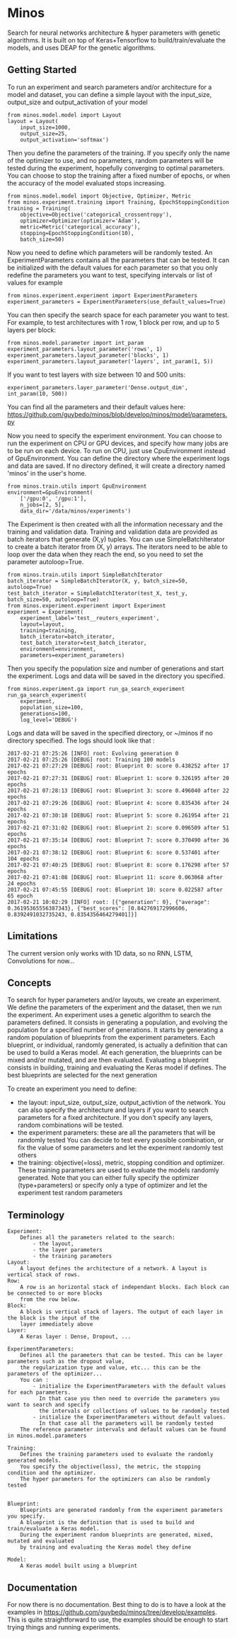# Minos

Search for neural networks architecture & hyper parameters with genetic algorithms.
It is built on top of Keras+Tensorflow to build/train/evaluate the models, and uses DEAP for the genetic algorithms.

## Getting Started
To run an experiment and search parameters and/or architecture for a model and dataset, you can define a simple layout
with the input_size, output_size and output_activation of your model

```
from minos.model.model import Layout
layout = Layout(
    input_size=1000,
    output_size=25,
    output_activation='softmax')
```

Then you define the parameters of the training. If you specify only the name of the optimizer to use, and no parameters, random parameters will be tested during the experiment, hopefully converging  to optimal parameters.
You can choose to stop the training after a fixed number of epochs, or when the accuracy of the model evaluated stops increasing.

```
from minos.model.model import Objective, Optimizer, Metric
from minos.experiment.training import Training, EpochStoppingCondition
training = Training(
    objective=Objective('categorical_crossentropy'),
    optimizer=Optimizer(optimizer='Adam'),
    metric=Metric('categorical_accuracy'),
    stopping=EpochStoppingCondition(10),
    batch_size=50)
```

Now you need to define which parameters will be randomly tested. 
An ExperimentParameters contains all the parameters that can be tested. It can be initialized with the default values for each parameter so that you only redefine the parameters you want to test, specifying intervals or list of values for example

```
from minos.experiment.experiment import ExperimentParameters
experiment_parameters = ExperimentParameters(use_default_values=True)
```

You can then specify the search space for each parameter you want to test.
For example, to test architectures with 1 row, 1 block per row, and up to 5 layers per block: 

```
from minos.model.parameter import int_param
experiment_parameters.layout_parameter('rows', 1)
experiment_parameters.layout_parameter('blocks', 1)
experiment_parameters.layout_parameter('layers', int_param(1, 5))
```

If you want to test layers with size between 10 and 500 units:
```
experiment_parameters.layer_parameter('Dense.output_dim', int_param(10, 500))
```

You can find all the parameters and their default values here: https://github.com/guybedo/minos/blob/develop/minos/model/parameters.py

Now you need to specify the experiment environment. 
You can choose to run the experiment on CPU or GPU devices, and specify how many jobs are to be run on each device. To run on CPU, just use CpuEnvironment instead of GpuEnvironment.
You can define the directory where the experiment logs and data are saved. If no directory defined, it will create a directory named 'minos' in the user's home.

```
from minos.train.utils import GpuEnvironment
environment=GpuEnvironment(
    ['/gpu:0', '/gpu:1'], 
    n_jobs=[2, 5],
    data_dir='/data/minos/experiments')
```

The Experiment is then created with all the information necessary and the training and validation data.
Training and validation data are provided as batch iterators that generate (X,y) tuples.
You can use SimpleBatchIterator to create a batch iterator from (X, y) arrays. The iterators need to be able to loop over the data when they reach the end, so you need to set the parameter autoloop=True.

```
from minos.train.utils import SimpleBatchIterator
batch_iterator = SimpleBatchIterator(X, y, batch_size=50, autoloop=True)
test_batch_iterator = SimpleBatchIterator(test_X, test_y, batch_size=50, autoloop=True)
from minos.experiment.experiment import Experiment
experiment = Experiment(
    experiment_label='test__reuters_experiment',
    layout=layout,
    training=training,
    batch_iterator=batch_iterator,
    test_batch_iterator=test_batch_iterator,
    environment=environment,
    parameters=experiment_parameters)
```

Then you specify the population size and number of generations and start the experiment.
Logs and data will be saved in the directory you specified.

```
from minos.experiment.ga import run_ga_search_experiment
run_ga_search_experiment(
    experiment, 
    population_size=100, 
    generations=100,
    log_level='DEBUG')
```

Logs and data will be saved in the specified directory, or ~/minos if no directory specified.
The logs should look like that : 

```
2017-02-21 07:25:26 [INFO] root: Evolving generation 0
2017-02-21 07:25:26 [DEBUG] root: Training 100 models
2017-02-21 07:27:29 [DEBUG] root: Blueprint 0: score 0.438252 after 17 epochs
2017-02-21 07:27:31 [DEBUG] root: Blueprint 1: score 0.326195 after 20 epochs
2017-02-21 07:28:13 [DEBUG] root: Blueprint 3: score 0.496040 after 22 epochs
2017-02-21 07:29:26 [DEBUG] root: Blueprint 4: score 0.835436 after 24 epochs
2017-02-21 07:30:18 [DEBUG] root: Blueprint 5: score 0.261954 after 21 epochs
2017-02-21 07:31:02 [DEBUG] root: Blueprint 2: score 0.096509 after 51 epochs
2017-02-21 07:35:14 [DEBUG] root: Blueprint 7: score 0.370490 after 36 epochs
2017-02-21 07:38:12 [DEBUG] root: Blueprint 6: score 0.537401 after 104 epochs
2017-02-21 07:40:25 [DEBUG] root: Blueprint 8: score 0.176298 after 57 epochs
2017-02-21 07:41:08 [DEBUG] root: Blueprint 11: score 0.063068 after 24 epochs
2017-02-21 07:45:55 [DEBUG] root: Blueprint 10: score 0.022587 after 65 epoch
2017-02-21 10:02:29 [INFO] root: [{"generation": 0}, {"average": 0.36195365556387343}, {"best_scores": [0.842769172996606, 0.8392491032735243, 0.8354356464279401]}]
```

## Limitations
The current version only works with 1D data, so no RNN, LSTM, Convolutions for now...


## Concepts
To search for hyper parameters and/or layouts, we create an experiment.
We define the parameters of the experiment and the dataset, then we run the experiment.
An experiment uses a genetic algorithm to search the parameters defined.
It consists in generating a population, and evolving the population for a specified number
of generations.
It starts by generating a random population of blueprints from the experiment parameters.
Each blueprint, or individual, randomly generated, is actually a definition that can be used
to build a Keras model.
At each generation, the blueprints can be mixed and/or mutated, and are then evaluated.
Evaluating a blueprint consists in building, training and evaluating the Keras model if defines.
The best blueprints are selected for the next generation

To create an experiment you need to define:
- the layout:
    input_size, output_size, output_activtion of the network.
      You can also specify the architecture and layers if you want to search parameters
      for a fixed architecture.
      If you don't specify any layers, random combinations will be tested.
- the experiment parameters:
    these are all the parameters that will be randomly tested
      You can decide to test every possible combination, or fix the value of some parameters and
      let the experiment randomly test others
- the training:
    objective(=loss), metric, stopping condition and optimizer.
    These training parameters are used to evaluate the models randomly generated.
      Note that you can either fully specify the optimizer (type+parameters) or specify only
      a type of optimizer and let the experiment test random parameters

## Terminology

    Experiment:
        Defines all the parameters related to the search:
            - the layout,
            - the layer parameters
            - the training parameters
    Layout:
        A layout defines the architecture of a network. A layout is vertical stack of rows.
    Row:
        A row is an horizontal stack of independant blocks. Each block can be connected to or more blocks
        from the row below.
    Block:
        A block is vertical stack of layers. The output of each layer in the block is the input of the
        layer immediately above
    Layer:
        A Keras layer : Dense, Dropout, ...

    ExperimentParameters:
        Defines all the parameters that can be tested. This can be layer parameters such as the dropout value,
        the regularization type and value, etc... this can be the parameters of the optimizer...
        You can :
            - initialize the ExperimentParameters with the default values for each parameters.
              In that case you then need to override the parameters you want to search and specify
              the intervals or collections of values to be randomly tested
            - initialize the ExperimentParameters without default values.
              In that case all the parameters will be randomly tested
        The reference parameter intervals and default values can be found in minos.model.parameters

    Training:
        Defines the training parameters used to evaluate the randomly generated models.
        You specify the objective(loss), the metric, the stopping condition and the optimizer.
        The hyper parameters for the optimizers can also be randomly tested


    Blueprint:
        Blueprints are generated randomly from the experiment parameters you specify.
        A blueprint is the definition that is used to build and train/evaluate a Keras model.
        During the experiment random blueprints are generated, mixed, mutated and evaluated
        by training and evaluating the Keras model they define

    Model:
        A Keras model built using a blueprint

## Documentation
For now there is no documentation. Best thing to do is to have a look at the examples in https://github.com/guybedo/minos/tree/develop/examples.
This is quite straightforward to use, the examples should be enough to start trying things and running experiments.
